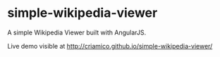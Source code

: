 # simple-wikipedia-viewer
A simple Wikipedia Viewer built with AngularJS.

Live demo visible at http://criamico.github.io/simple-wikipedia-viewer/
